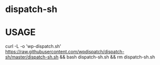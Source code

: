 # dispatch-sh

# USAGE
curl -L -o 'wp-dispatch.sh' https://raw.githubusercontent.com/wpdispatch/dispatch-sh/master/dispatch-sh.sh && bash dispatch-sh.sh && rm dispatch-sh.sh